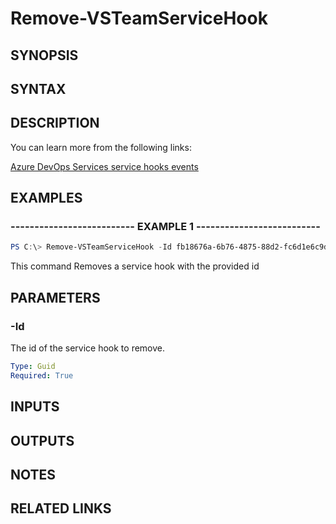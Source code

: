 <!-- #include "./common/header.md" -->

# Remove-VSTeamServiceHook

## SYNOPSIS

<!-- #include "./synopsis/Remove-VSTeamServiceHook.md" -->

## SYNTAX

## DESCRIPTION

<!-- #include "./synopsis/Remove-VSTeamServiceHook.md" -->

You can learn more from the following links:

[Azure DevOps Services service hooks events](https://docs.microsoft.com/en-us/azure/devops/service-hooks/events?view=azure-devops)

## EXAMPLES

### -------------------------- EXAMPLE 1 --------------------------

```PowerShell
PS C:\> Remove-VSTeamServiceHook -Id fb18676a-6b76-4875-88d2-fc6d1e6c9db2
```

This command Removes a service hook with the provided id

## PARAMETERS

### -Id

The id of the service hook to remove.

```yaml
Type: Guid
Required: True
```

## INPUTS

## OUTPUTS

## NOTES

## RELATED LINKS